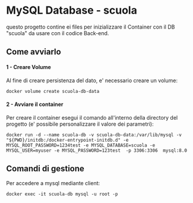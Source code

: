 # MySQL Database - scuola

questo progetto contine ei files per inizializzare il Container con il DB "scuola" da usare con il codice Back-end.

## Come avviarlo

#### 1 - Creare Volume

Al fine di creare persistenza del dato, e' necessario creare un volume:

````docker volume create scuola-db-data````

#### 2 - Avviare il container

Per creare il container esegui il comando all'interno della directory del progetto (e' possibile personalizzare il valore dei parametri):

````docker run -d --name scuola-db -v scuola-db-data:/var/lib/mysql -v "${PWD}/initdb:/docker-entrypoint-initdb.d" -e MYSQL_ROOT_PASSWORD=1234test -e MYSQL_DATABASE=scuola -e MYSQL_USER=myuser -e MYSQL_PASSWORD=123test  -p 3306:3306  mysql:8.0````

## Comandi di gestione

Per accedere a mysql mediante client:

````docker exec -it scuola-db mysql -u root -p````


